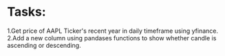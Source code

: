 # Tasks:
1.Get price of AAPL Ticker's recent year in daily timeframe using yfinance.
2.Add a new column using pandases functions to show whether candle is ascending or descending.

